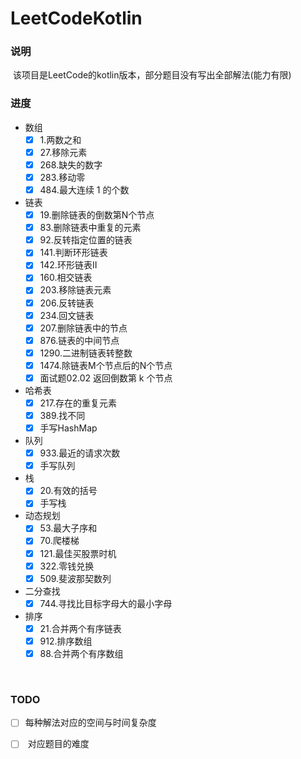 # LeetCodeKotlin
### 说明

​		该项目是LeetCode的kotlin版本，部分题目没有写出全部解法(能力有限)

### 进度

- 数组
  - [x] 1.两数之和
  - [x] 27.移除元素
  - [x] 268.缺失的数字
  - [x] 283.移动零
  - [x] 484.最大连续 1 的个数
- 链表
  - [x] 19.删除链表的倒数第N个节点
  - [x] 83.删除链表中重复的元素
  - [x] 92.反转指定位置的链表
  - [x] 141.判断环形链表
  - [x] 142.环形链表II
  - [x] 160.相交链表
  - [x] 203.移除链表元素
  - [x] 206.反转链表
  - [x] 234.回文链表
  - [x] 207.删除链表中的节点
  - [x] 876.链表的中间节点
  - [x] 1290.二进制链表转整数
  - [x] 1474.除链表M个节点后的N个节点
  - [x] 面试题02.02 返回倒数第 k 个节点
- 哈希表
  - [x] 217.存在的重复元素
  - [x] 389.找不同
  - [x] 手写HashMap
- 队列
  - [x] 933.最近的请求次数  
  - [x] 手写队列
- 栈
  - [x] 20.有效的括号
  - [x] 手写栈
- 动态规划
  - [x] 53.最大子序和
  - [x] 70.爬楼梯
  - [x] 121.最佳买股票时机
  - [x] 322.零钱兑换
  - [x] 509.斐波那契数列
- 二分查找
  - [x] 744.寻找比目标字母大的最小字母
- 排序
  - [x] 21.合并两个有序链表
  - [x] 912.排序数组
  - [x] 88.合并两个有序数组

​		

### TODO

- [ ] ​		每种解法对应的空间与时间复杂度
- [ ] ​		对应题目的难度

